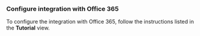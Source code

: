 ### Configure integration with Office 365

To configure the integration with Office 365, follow the instructions listed in the **Tutorial** view.
